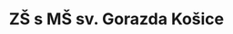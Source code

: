 ---
title: "ZŠ s MŠ sv. Gorazda Košice"
imageDesc: ["Nový web", "", "Šablóny plagátov", "Web pre MŠ", "Foto rámiky", "Web pre ZŠ", "Info bannery"]
description: "Cieľom projektu bolo vytvoriť webovú stránku pre ZŠ s MŠ v Košiciach. Stránka je primárne zameraná nie len na rodičov detí navštevujúcich školu a škôlku, ale aj pre rodičov, ktorí sa rozhodujú, kam svoje dieťa zapíšu. Okrem webovej stránky som vytvorila aj rámy na fotky, ktoré môžu používať či už na webe alebo sociálnych sieťach. Taktiež som vytvorila šablónu plagátov na rôzne príležitosti."
link: "https://www.canva.com/design/DAF9cpIi4as/hUiWlwRC93rJlnO0ry2OCw/view?utm_content=DAF9cpIi4as&utm_campaign=designshare&utm_medium=link2&utm_source=uniquelinks&utlId=hb877c33695#3"
linkText: "Viac"
---